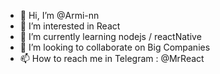 - 👋 Hi, I’m @Armi-nn               
- 👀 I’m interested in React                               
- 🌱 I’m currently learning nodejs / reactNative                                       
- 💞️ I’m looking to collaborate on Big Companies                                          
- 📫 How to reach me in Telegram : @MrReact                               
<!--- 
Armi-nn/Armi-nn is a ✨ special ✨ repository because its `README.md` (this file) appears on your GitHub profile.
You can click the Preview link to take a look at your changes.
--->
